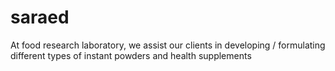 # saraed
At food research laboratory, we assist our clients in developing / formulating different types of instant powders and health supplements
